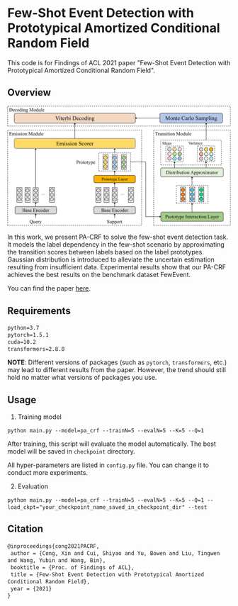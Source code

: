 Few-Shot Event Detection with Prototypical Amortized Conditional Random Field
===

This code is for Findings of ACL 2021 paper "Few-Shot Event Detection with Prototypical Amortized Conditional Random Field".

Overview
---

![](img/PA-CRF.png)

In this work, we present PA-CRF to solve the few-shot event detection task. It models the label dependency in the few-shot scenario by approximating the transition scores between labels based on the label prototypes. Gaussian distribution is introduced to alleviate the uncertain estimation resulting from insufficient data. Experimental results show that our PA-CRF achieves the best results on the benchmark dataset FewEvent.

You can find the paper [here](https://arxiv.org/abs/2012.02353).

Requirements
---

```
python=3.7
pytorch=1.5.1
cuda=10.2
transformers=2.8.0
```

**NOTE**: Different versions of packages (such as `pytorch`, `transformers`, etc.) may lead to different results from the paper. However, the trend should still hold no matter what versions of packages you use.

Usage
---

1. Training model

```shell
python main.py --model=pa_crf --trainN=5 --evalN=5 --K=5 --Q=1
```

After training, this script will evaluate the model automatically. The best model will be saved in `checkpoint` directory. 

All hyper-parameters are listed in `config.py` file. You can change it to conduct more experiments.

2. Evaluation

```shell
python main.py --model=pa_crf --trainN=5 --evalN=5 --K=5 --Q=1 --load_ckpt="your_checkpoint_name_saved_in_checkpoint_dir" --test
```

Citation
---

```
@inproceedings{cong2021PACRF,
 author = {Cong, Xin and Cui, Shiyao and Yu, Bowen and Liu, Tingwen and Wang, Yubin and Wang, Bin},
 booktitle = {Proc. of Findings of ACL},
 title = {Few-Shot Event Detection with Prototypical Amortized Conditional Random Field},
 year = {2021}
}
```
